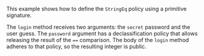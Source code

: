 This example shows how to define the `StringEq` policy using a primitive signature. 

The `login` method receives two arguments: the `secret`
password and the user guess. The `password` argument 
has a declassification policy that allows releasing the 
result of the `==` comparison. The body of the `login`
method adheres to that policy, so the resulting integer 
is public.
